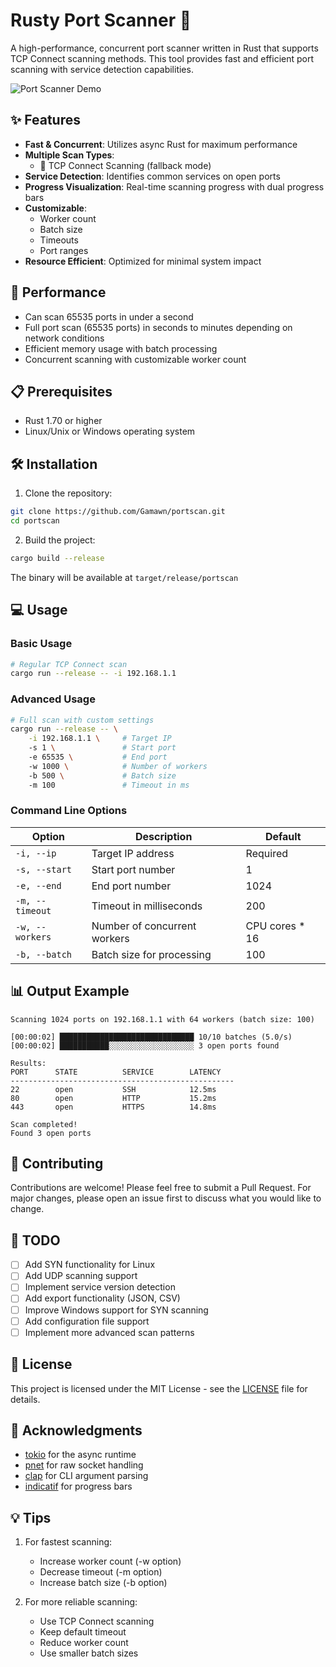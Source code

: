 # Rusty Port Scanner 🚀

A high-performance, concurrent port scanner written in Rust that supports TCP Connect scanning methods. This tool provides fast and efficient port scanning with service detection capabilities.

![Port Scanner Demo]()

## ✨ Features

- **Fast & Concurrent**: Utilizes async Rust for maximum performance
- **Multiple Scan Types**:
  - 🔌 TCP Connect Scanning (fallback mode)
- **Service Detection**: Identifies common services on open ports
- **Progress Visualization**: Real-time scanning progress with dual progress bars
- **Customizable**:
  - Worker count
  - Batch size
  - Timeouts
  - Port ranges
- **Resource Efficient**: Optimized for minimal system impact

## 🚀 Performance

- Can scan 65535 ports in under a second
- Full port scan (65535 ports) in seconds to minutes depending on network conditions
- Efficient memory usage with batch processing
- Concurrent scanning with customizable worker count

## 📋 Prerequisites

- Rust 1.70 or higher
- Linux/Unix or Windows operating system

## 🛠 Installation

1. Clone the repository:
```bash
git clone https://github.com/Gamawn/portscan.git
cd portscan
```

2. Build the project:
```bash
cargo build --release
```

The binary will be available at `target/release/portscan`

## 💻 Usage

### Basic Usage

```bash
# Regular TCP Connect scan
cargo run --release -- -i 192.168.1.1
```

### Advanced Usage

```bash
# Full scan with custom settings
cargo run --release -- \
    -i 192.168.1.1 \     # Target IP
    -s 1 \               # Start port
    -e 65535 \           # End port
    -w 1000 \            # Number of workers
    -b 500 \             # Batch size
    -m 100               # Timeout in ms
```

### Command Line Options

| Option | Description | Default |
|--------|-------------|---------|
| `-i, --ip` | Target IP address | Required |
| `-s, --start` | Start port number | 1 |
| `-e, --end` | End port number | 1024 |
| `-m, --timeout` | Timeout in milliseconds | 200 |
| `-w, --workers` | Number of concurrent workers | CPU cores * 16 |
| `-b, --batch` | Batch size for processing | 100 |

## 📊 Output Example

```
Scanning 1024 ports on 192.168.1.1 with 64 workers (batch size: 100)

[00:00:02] ██████████████████████████████ 10/10 batches (5.0/s)
[00:00:02] ███████████░░░░░░░░░░░░░░░░░░░ 3 open ports found

Results:
PORT      STATE          SERVICE        LATENCY
--------------------------------------------------
22        open           SSH            12.5ms
80        open           HTTP           15.2ms
443       open           HTTPS          14.8ms

Scan completed!
Found 3 open ports
```

## 🤝 Contributing

Contributions are welcome! Please feel free to submit a Pull Request. For major changes, please open an issue first to discuss what you would like to change.

## 📝 TODO

- [ ] Add SYN functionality for Linux
- [ ] Add UDP scanning support
- [ ] Implement service version detection
- [ ] Add export functionality (JSON, CSV)
- [ ] Improve Windows support for SYN scanning
- [ ] Add configuration file support
- [ ] Implement more advanced scan patterns

## 📄 License

This project is licensed under the MIT License - see the [LICENSE](LICENSE) file for details.

## 🙏 Acknowledgments

- [tokio](https://tokio.rs/) for the async runtime
- [pnet](https://github.com/libpnet/libpnet) for raw socket handling
- [clap](https://clap.rs/) for CLI argument parsing
- [indicatif](https://github.com/console-rs/indicatif) for progress bars

## 💡 Tips

1. For fastest scanning:
   - Increase worker count (-w option)
   - Decrease timeout (-m option)
   - Increase batch size (-b option)

2. For more reliable scanning:
   - Use TCP Connect scanning
   - Keep default timeout
   - Reduce worker count
   - Use smaller batch sizes
